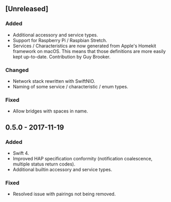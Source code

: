 ## [Unreleased]
### Added
- Additional accessory and service types.
- Support for Raspberry Pi / Raspbian Stretch.
- Services / Characteristics are now generated from Apple's Homekit framework
  on macOS. This means that those definitions are more easily kept up-to-date.
  Contribution by Guy Brooker.

### Changed
- Network stack rewritten with SwiftNIO.
- Naming of some service / characteristic / enum types.

### Fixed
- Allow bridges with spaces in name.

## 0.5.0 - 2017-11-19
### Added
- Swift 4.
- Improved HAP specification conformity (notification coalescence, multiple status return codes).
- Additional builtin accessory and service types.

### Fixed
- Resolved issue with pairings not being removed.
